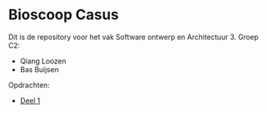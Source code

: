 # Bioscoop Casus

Dit is de repository voor het vak Software ontwerp en Architectuur 3.
Groep C2:

- Qiang Loozen
- Bas Buijsen

Opdrachten:

- [Deel 1](https://github.com/deBasMan21/BioscoopCasus/tree/partOne)
